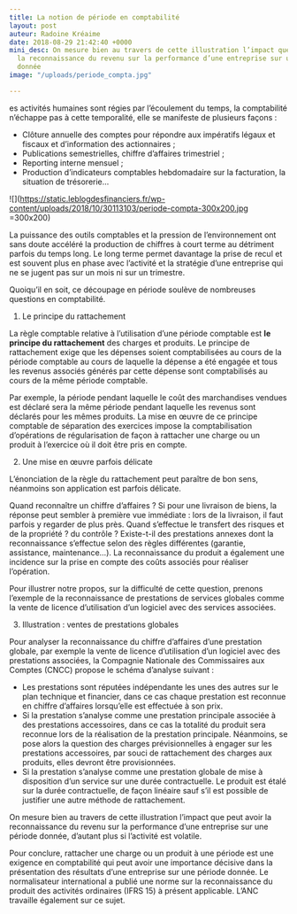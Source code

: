```yaml
---
title: La notion de période en comptabilité
layout: post
auteur: Radoine Kréaime
date: 2018-08-29 21:42:40 +0000
mini_desc: On mesure bien au travers de cette illustration l’impact que peut avoir
  la reconnaissance du revenu sur la performance d’une entreprise sur une période
  donnée
image: "/uploads/periode_compta.jpg"

---
```

es activités humaines sont régies par l’écoulement du temps, la comptabilité n’échappe pas à cette temporalité, elle se manifeste de plusieurs façons :

* Clôture annuelle des comptes pour répondre aux impératifs légaux et fiscaux et d’information des actionnaires ;
* Publications semestrielles, chiffre d’affaires trimestriel ;
* Reporting interne mensuel ;
* Production d’indicateurs comptables hebdomadaire sur la facturation, la situation de trésorerie…

![](https://static.leblogdesfinanciers.fr/wp-content/uploads/2018/10/30113103/periode-compta-300x200.jpg =300x200)

La puissance des outils comptables et la pression de l’environnement ont sans doute accéléré la production de chiffres à court terme au détriment parfois du temps long. Le long terme permet davantage la prise de recul et est souvent plus en phase avec l’activité et la stratégie d’une entreprise qui ne se jugent pas sur un mois ni sur un trimestre.

Quoiqu’il en soit, ce découpage en période soulève de nombreuses questions en comptabilité.

1. Le principe du rattachement

La règle comptable relative à l’utilisation d’une période comptable est **le principe du rattachement** des charges et produits. Le principe de rattachement exige que les dépenses soient comptabilisées au cours de la période comptable au cours de laquelle la dépense a été engagée et tous les revenus associés générés par cette dépense sont comptabilisés au cours de la même période comptable.

Par exemple, la période pendant laquelle le coût des marchandises vendues est déclaré sera la même période pendant laquelle les revenus sont déclarés pour les mêmes produits. La mise en œuvre de ce principe comptable de séparation des exercices impose la comptabilisation d’opérations de régularisation de façon à rattacher une charge ou un produit à l’exercice où il doit être pris en compte.

2. Une mise en œuvre parfois délicate

L’énonciation de la règle du rattachement peut paraître de bon sens, néanmoins son application est parfois délicate.

Quand reconnaître un chiffre d’affaires ? Si pour une livraison de biens, la réponse peut sembler à première vue immédiate : lors de la livraison, il faut parfois y regarder de plus près. Quand s’effectue le transfert des risques et de la propriété ? du contrôle ? Existe-t-il des prestations annexes dont la reconnaissance s’effectue selon des règles différentes (garantie, assistance, maintenance…). La reconnaissance du produit a également une incidence sur la prise en compte des coûts associés pour réaliser l’opération.

Pour illustrer notre propos, sur la difficulté de cette question, prenons l’exemple de la reconnaissance de prestations de services globales comme la vente de licence d’utilisation d’un logiciel avec des services associées.

3. Illustration : ventes de prestations globales

Pour analyser la reconnaissance du chiffre d’affaires d’une prestation globale, par exemple la vente de licence d’utilisation d’un logiciel avec des prestations associées, la Compagnie Nationale des Commissaires aux Comptes (CNCC) propose le schéma d’analyse suivant :

* Les prestations sont réputées indépendante les unes des autres sur le plan technique et financier, dans ce cas chaque prestation est reconnue en chiffre d’affaires lorsqu’elle est effectuée à son prix.
* Si la prestation s’analyse comme une prestation principale associée à des prestations accessoires, dans ce cas la totalité du produit sera reconnue lors de la réalisation de la prestation principale. Néanmoins, se pose alors la question des charges prévisionnelles à engager sur les prestations accessoires, par souci de rattachement des charges aux produits, elles devront être provisionnées.
* Si la prestation s’analyse comme une prestation globale de mise à disposition d’un service sur une durée contractuelle. Le produit est étalé sur la durée contractuelle, de façon linéaire sauf s’il est possible de justifier une autre méthode de rattachement.

On mesure bien au travers de cette illustration l’impact que peut avoir la reconnaissance du revenu sur la performance d’une entreprise sur une période donnée, d’autant plus si l’activité est volatile.

Pour conclure, rattacher une charge ou un produit à une période est une exigence en comptabilité qui peut avoir une importance décisive dans la présentation des résultats d’une entreprise sur une période donnée. Le normalisateur international a publié une norme sur la reconnaissance du produit des activités ordinaires (IFRS 15) à présent applicable. L’ANC travaille également sur ce sujet.